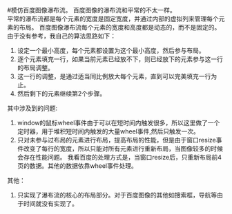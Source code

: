 #模仿百度图像瀑布流。
百度图像的瀑布流和平常的不太一样。  
平常的瀑布流都是每个元素的宽度是固定宽度，并通过内部的虚拟列来管理每个元素的布局。
百度图像瀑布流每个元素的宽度和高度都是动态的，而不是固定的。
由于没有参考，我自己的算法思路如下：
1. 设定一个最小高度，每个元素都设置为这个最小高度，然后参与布局。  
2. 逐个元素填充一行，如果当前元素已经放不下，则已经放下的元素参与这一行的布局调整。
3. 这一行的调整，是通过适当同比例放大每个元素，直到可以完美填充一行为止。
4. 然后剩下的元素继续第2个步骤。

其中涉及到的问题:
1. window的鼠标wheel事件由于可以在短时间内触发很多，所以这里做了一个定时器，用于堆积短时间内触发的大量wheel事件,然后只触发一次。
2. 只对未参与过布局的元素进行布局，提高布局的性能，但是由于窗口resize事件改变了每行的宽度，所以只能对所有元素进行重新布局，当图像较多的时候会存在性能问题。
我看百度的处理方式是，当窗口resize后，只重新布局前4页的数据。其他的数据依靠wheel事件处理。


其他：
1. 只实现了瀑布流的核心的布局部分。对于百度图像的其他如搜索框，导航等由于时间就没有实现了。